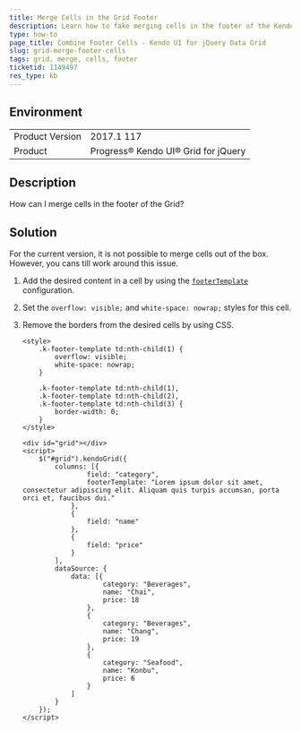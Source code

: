 ```yaml
---
title: Merge Cells in the Grid Footer
description: Learn how to fake merging cells in the footer of the Kendo UI Grid.
type: how-to
page_title: Combine Footer Cells - Kendo UI for jQuery Data Grid
slug: grid-merge-footer-cells
tags: grid, merge, cells, footer
ticketid: 1149497
res_type: kb
---
```


## Environment

<table>
	<tr>
		<td>Product Version</td>
		<td>2017.1 117</td>
	</tr>
	<tr>
		<td>Product</td>
		<td>Progress® Kendo UI® Grid for jQuery</td> 
	</tr>
</table>


## Description

How can I merge cells in the footer of the Grid?

## Solution

For the current version, it is not possible to merge cells out of the box. However, you cans till work around this issue.

1. Add the desired content in a cell by using the [`footerTemplate`](https://docs.telerik.com/kendo-ui/api/javascript/ui/grid/configuration/columns.footertemplate) configuration.
1. Set the `overflow: visible;` and `white-space: nowrap;` styles for this cell.
1. Remove the borders from the desired cells by using CSS.

    ```dojo
    <style>
        .k-footer-template td:nth-child(1) {
            overflow: visible;
            white-space: nowrap;
        }

        .k-footer-template td:nth-child(1),
        .k-footer-template td:nth-child(2),
        .k-footer-template td:nth-child(3) {
            border-width: 0;
        }
    </style>

    <div id="grid"></div>
    <script>
        $("#grid").kendoGrid({
            columns: [{
                    field: "category",
                    footerTemplate: "Lorem ipsum dolor sit amet, consectetur adipiscing elit. Aliquam quis turpis accumsan, porta orci et, faucibus dui."
                },
                {
                    field: "name"
                },
                {
                    field: "price"
                }
            ],
            dataSource: {
                data: [{
                        category: "Beverages",
                        name: "Chai",
                        price: 18
                    },
                    {
                        category: "Beverages",
                        name: "Chang",
                        price: 19
                    },
                    {
                        category: "Seafood",
                        name: "Konbu",
                        price: 6
                    }
                ]
            }
        });
    </script>
    ```
